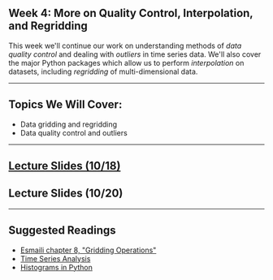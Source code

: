 
## Week 4: More on Quality Control, Interpolation, and Regridding

This week we'll continue our work on understanding methods of _data quality control_ and dealing with _outliers_ in time series data. We'll also cover the major Python packages which allow us to perform _interpolation_ on datasets, including _regridding_ of multi-dimensional data.

---------------------------
## Topics We Will Cover:

* Data gridding and regridding
* Data quality control and outliers

---------------------------
## [Lecture Slides (10/18)](https://drive.google.com/file/d/1yg4Ni2VZ06aTuS4nvitQPxatouVkoHmt/view?usp=sharing)
## Lecture Slides (10/20)

---------------------------
## Suggested Readings

* [Esmaili chapter 8, "Gridding Operations"](https://agupubs.onlinelibrary.wiley.com/doi/10.1002/9781119606925.ch8)
* [Time Series Analysis](https://www.earthdatascience.org/courses/use-data-open-source-python/use-time-series-data-in-python/introduction-to-time-series-in-pandas-python/)
* [Histograms in Python](https://realpython.com/python-histograms/)


